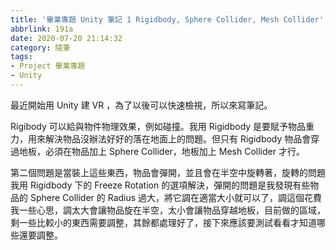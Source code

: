 ```yaml
---
title: '畢業專題 Unity 筆記 1 Rigidbody, Sphere Collider, Mesh Collider'
abbrlink: 191a
date: 2020-07-20 21:14:32
category: 隨筆
tags:
- Project 畢業專題
- Unity
---
```

最近開始用 Unity 建 VR ，為了以後可以快速檢視，所以來寫筆記。
<!-- more -->
Rigibody 可以給與物件物理效果，例如碰撞。我用 Rigidbody 是要賦予物品重力，用來解決物品沒辦法好好的落在地面上的問題。但只有 Rigidbody 物品會穿過地板，必須在物品加上 Sphere Collider，地板加上 Mesh Collider 才行。

第二個問題是當裝上這些東西，物品會彈開，並且會在半空中旋轉著，旋轉的問題我用 Rigidbody 下的 Freeze Rotation 的選項解決，彈開的問題是我發現有些物品的 Sphere Collider 的 Radius 過大，將它調在適當大小就可以了，調這個花費我一些心思，調太大會讓物品旋在半空，太小會讓物品穿越地板，目前做的區域，剩一些比較小的東西需要調整，其餘都處理好了，接下來應該要測試看看才知道哪些還要調整。